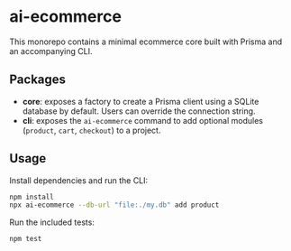 # ai-ecommerce

This monorepo contains a minimal ecommerce core built with Prisma and an accompanying CLI.

## Packages
- **core**: exposes a factory to create a Prisma client using a SQLite database by default. Users can override the connection string.
- **cli**: exposes the `ai-ecommerce` command to add optional modules (`product`, `cart`, `checkout`) to a project.

## Usage
Install dependencies and run the CLI:

```bash
npm install
npx ai-ecommerce --db-url "file:./my.db" add product
```

Run the included tests:

```bash
npm test
```
